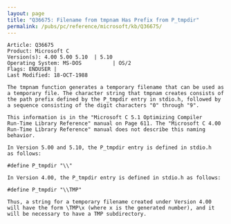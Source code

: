```yaml
---
layout: page
title: "Q36675: Filename from tmpnam Has Prefix from P_tmpdir"
permalink: /pubs/pc/reference/microsoft/kb/Q36675/
---
```


	Article: Q36675
	Product: Microsoft C
	Version(s): 4.00 5.00 5.10  | 5.10
	Operating System: MS-DOS          | OS/2
	Flags: ENDUSER |
	Last Modified: 18-OCT-1988
	
	The tmpnam function generates a temporary filename that can be used as
	a temporary file. The character string that tmpnam creates consists of
	the path prefix defined by the P_tmpdir entry in stdio.h, followed by
	a sequence consisting of the digit characters "0" through "9".
	
	This information is in the "Microsoft C 5.1 Optimizing Compiler
	Run-Time Library Reference" manual on Page 611. The "Microsoft C 4.00
	Run-Time Library Reference" manual does not describe this naming
	behavior.
	
	In Version 5.00 and 5.10, the P_tmpdir entry is defined in stdio.h
	as follows:
	
	#define P_tmpdir "\\"
	
	In Version 4.00, the P_tmpdir entry is defined in stdio.h as follows:
	
	#define P_tmpdir "\\TMP"
	
	Thus, a string for a temporary filename created under Version 4.00
	will have the form \TMP\x (where x is the generated number), and it
	will be necessary to have a TMP subdirectory.
